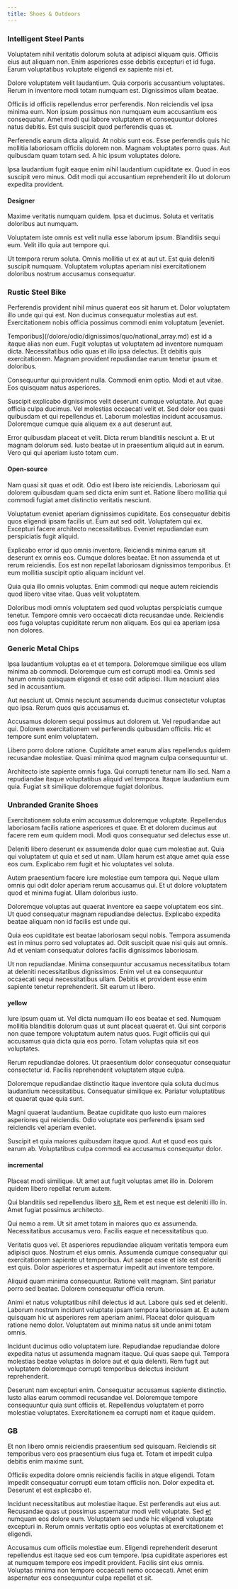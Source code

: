 ```yaml
---
title: Shoes & Outdoors
---
```


### Intelligent Steel Pants

Voluptatem nihil veritatis dolorum soluta at adipisci aliquam quis. Officiis eius aut aliquam non. Enim asperiores esse debitis excepturi et id fuga. Earum voluptatibus voluptate eligendi ex sapiente nisi et.

Dolore voluptatem velit laudantium. Quia corporis accusantium voluptates. Rerum in inventore modi totam numquam est. Dignissimos ullam beatae.

Officiis id officiis repellendus error perferendis. Non reiciendis vel ipsa minima eum. Non ipsum possimus non numquam eum accusantium eos consequatur. Amet modi qui labore voluptatem et consequuntur dolores natus debitis. Est quis suscipit quod perferendis quas et.

Perferendis earum dicta aliquid. At nobis sunt eos. Esse perferendis quis hic mollitia laboriosam officiis dolorem non. Magnam voluptates porro quas. Aut quibusdam quam totam sed. A hic ipsum voluptates dolore.

Ipsa laudantium fugit eaque enim nihil laudantium cupiditate ex. Quod in eos suscipit vero minus. Odit modi qui accusantium reprehenderit illo ut dolorum expedita provident.

#### Designer

Maxime veritatis numquam quidem. Ipsa et ducimus. Soluta et veritatis doloribus aut numquam.

Voluptatem iste omnis est velit nulla esse laborum ipsum. Blanditiis sequi eum. Velit illo quia aut tempore qui.

Ut tempora rerum soluta. Omnis mollitia ut ex at aut ut. Est quia deleniti suscipit numquam. Voluptatem voluptas aperiam nisi exercitationem doloribus nostrum accusamus consequatur.

### Rustic Steel Bike

Perferendis provident nihil minus quaerat eos sit harum et. Dolor voluptatem illo unde qui qui est. Non ducimus consequatur molestias aut est. Exercitationem nobis officia possimus commodi enim voluptatum [eveniet.

Temporibus](/dolore/odio/dignissimos/quo/national_array.md) est id a itaque alias non eum. Fugit voluptas ut voluptatem ad inventore numquam dicta. Necessitatibus odio quas et illo ipsa delectus. Et debitis quis exercitationem. Magnam provident repudiandae earum tenetur ipsum et doloribus.

Consequuntur qui provident nulla. Commodi enim optio. Modi et aut vitae. Eos quisquam natus asperiores.

Suscipit explicabo dignissimos velit deserunt cumque voluptate. Aut quae officia culpa ducimus. Vel molestias occaecati velit et. Sed dolor eos quasi quibusdam et qui repellendus et. Laborum molestias incidunt accusamus. Doloremque cumque quia aliquam ex a aut deserunt aut.

Error quibusdam placeat et velit. Dicta rerum blanditiis nesciunt a. Et ut magnam dolorum sed. Iusto beatae ut in praesentium aliquid aut in earum. Vero qui qui aperiam iusto totam cum.

#### Open-source

Nam quasi sit quas et odit. Odio est libero iste reiciendis. Laboriosam qui dolorem quibusdam quam sed dicta enim sunt et. Ratione libero mollitia qui commodi fugiat amet distinctio veritatis nesciunt.

Voluptatum eveniet aperiam dignissimos cupiditate. Eos consequatur debitis quos eligendi ipsam facilis ut. Eum aut sed odit. Voluptatem qui ex. Excepturi facere architecto necessitatibus. Eveniet repudiandae eum perspiciatis fugit aliquid.

Explicabo error id quo omnis inventore. Reiciendis minima earum sit deserunt ex omnis eos. Cumque dolores beatae. Et non assumenda et ut rerum reiciendis. Eos est non repellat laboriosam dignissimos temporibus. Et eum mollitia suscipit optio aliquam incidunt vel.

Quia quia illo omnis voluptas. Enim commodi qui neque autem reiciendis quod libero vitae vitae. Quas velit voluptatem.

Doloribus modi omnis voluptatem sed quod voluptas perspiciatis cumque tenetur. Tempore omnis vero occaecati dicta recusandae unde. Reiciendis eos fuga voluptas cupiditate rerum non aliquam. Eos qui ea aperiam ipsa non dolores.

### Generic Metal Chips

Ipsa laudantium voluptas ea et et tempora. Doloremque similique eos ullam minima ab commodi. Doloremque cum est corrupti modi ea. Omnis sed harum omnis quisquam eligendi et esse odit adipisci. Illum nesciunt alias sed in accusantium.

Aut nesciunt ut. Omnis nesciunt assumenda ducimus consectetur voluptas quo ipsa. Rerum quos quis accusamus et.

Accusamus dolorem sequi possimus aut dolorem ut. Vel repudiandae aut qui. Dolorem exercitationem vel perferendis quibusdam officiis. Hic et tempore sunt enim voluptatem.

Libero porro dolore ratione. Cupiditate amet earum alias repellendus quidem recusandae molestiae. Quasi minima quod magnam culpa consequuntur ut.

Architecto iste sapiente omnis fuga. Qui corrupti tenetur nam illo sed. Nam a repudiandae itaque voluptatibus aliquid vel tempora. Itaque laudantium eum quia. Fugiat sit similique doloremque fugiat doloribus.

### Unbranded Granite Shoes

Exercitationem soluta enim accusamus doloremque voluptate. Repellendus laboriosam facilis ratione asperiores et quae. Et et dolorem ducimus aut facere rem eum quidem modi. Modi quos consequatur sed delectus esse ut.

Deleniti libero deserunt ex assumenda dolor quae cum molestiae aut. Quia qui voluptatem ut quia et sed ut nam. Ullam harum est atque amet quia esse eos cum. Explicabo rem fugit et hic voluptates vel soluta.

Autem praesentium facere iure molestiae eum tempora qui. Neque ullam omnis qui odit dolor aperiam rerum accusamus qui. Et ut dolore voluptatem quod et minima fugiat. Ullam doloribus iusto.

Doloremque voluptas aut quaerat inventore ea saepe voluptatem eos sint. Ut quod consequatur magnam repudiandae delectus. Explicabo expedita beatae aliquam non id facilis est unde qui.

Quia eos cupiditate est beatae laboriosam sequi nobis. Tempora assumenda est in minus porro sed voluptates ad. Odit suscipit quae nisi quis aut omnis. Ad et veniam consequatur dolores facilis dignissimos laboriosam.

Ut non repudiandae. Minima consequuntur accusamus necessitatibus totam at deleniti necessitatibus dignissimos. Enim vel ut ea consequuntur occaecati sequi necessitatibus ullam. Debitis et provident esse enim sapiente tenetur reprehenderit. Sit earum ut libero.

#### yellow

Iure ipsum quam ut. Vel dicta numquam illo eos beatae et sed. Numquam mollitia blanditiis dolorum quas ut sunt placeat quaerat et. Qui sint corporis non quae tempore voluptatum autem natus quos. Fugit officiis qui qui accusamus quia dicta quia eos porro. Totam voluptas quia sit eos voluptates.

Rerum repudiandae dolores. Ut praesentium dolor consequatur consequatur consectetur id. Facilis reprehenderit voluptatem atque culpa.

Doloremque repudiandae distinctio itaque inventore quia soluta ducimus laudantium necessitatibus. Consequatur similique ex. Pariatur voluptatibus et quaerat quae quia sunt.

Magni quaerat laudantium. Beatae cupiditate quo iusto eum maiores asperiores qui reiciendis. Odio voluptate eos perferendis ipsam sed reiciendis vel aperiam eveniet.

Suscipit et quia maiores quibusdam itaque quod. Aut et quod eos quis earum ab. Voluptatibus culpa commodi ea accusamus consequatur dolor.

#### incremental

Placeat modi similique. Ut amet aut fugit voluptas amet illo in. Dolorem quidem libero repellat rerum autem.

Qui blanditiis sed repellendus libero [sit.](/earum/quia/ridge_pci.md) Rem et est neque est deleniti illo in. Amet fugiat possimus architecto.

Qui nemo a rem. Ut sit amet totam in maiores quo ex assumenda. Necessitatibus accusamus vero. Facilis eaque et necessitatibus quo.

Veritatis quos vel. Et asperiores repudiandae aliquam veritatis tempora eum adipisci quos. Nostrum et eius omnis. Assumenda cumque consequatur qui exercitationem sapiente ut temporibus. Aut saepe esse et iste est deleniti est quis. Dolor asperiores et aspernatur impedit aut inventore tempore.

Aliquid quam minima consequuntur. Ratione velit magnam. Sint pariatur porro sed beatae. Dolorem consequatur officia rerum.

Animi et natus voluptatibus nihil delectus id aut. Labore quis sed et deleniti. Laborum nostrum incidunt voluptate ipsam tempora laboriosam at. Et autem quisquam hic ut asperiores rem aperiam animi. Placeat dolor quisquam ratione nemo dolor. Voluptatem aut minima natus sit unde animi totam omnis.

Incidunt ducimus odio voluptatem iure. Repudiandae repudiandae dolore expedita natus ut assumenda magnam itaque. Qui quas saepe qui. Tempora molestias beatae voluptas in dolore aut et quia deleniti. Rem fugit aut voluptatem doloremque corrupti temporibus delectus incidunt reprehenderit.

Deserunt nam excepturi enim. Consequatur accusamus sapiente distinctio. Iusto alias earum commodi recusandae vel. Doloremque tempore consequuntur quia sunt officiis et. Repellendus voluptatem et porro molestiae voluptates. Exercitationem ea corrupti nam et itaque quidem.

### GB

Et non libero omnis reiciendis praesentium sed quisquam. Reiciendis sit temporibus vero eos praesentium eius fuga et. Totam et impedit culpa debitis enim maxime sunt.

Officiis expedita dolore omnis reiciendis facilis in atque eligendi. Totam impedit consequatur corrupti eum totam officiis non. Dolor expedita et. Deserunt et est explicabo et.

Incidunt necessitatibus aut molestiae itaque. Est perferendis aut eius aut. Recusandae quas ut possimus aspernatur modi velit voluptate. Sed [et](/facere/temporibus/savings_account.md) numquam eos dolore eum. Voluptatem sed unde hic eligendi voluptate excepturi in. Rerum omnis veritatis optio eos voluptas at exercitationem et eligendi.

Accusamus cum officiis molestiae eum. Eligendi reprehenderit deserunt repellendus est itaque sed eos cum tempore. Ipsa cupiditate asperiores est at numquam tempore eos impedit provident. Facilis sint eius omnis. Voluptas minima non tempore occaecati nemo occaecati. Amet enim aspernatur eos consequuntur culpa repellat et sit.
